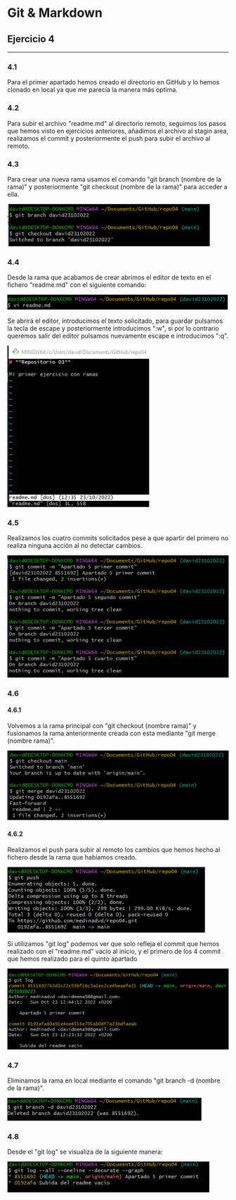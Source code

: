 # Git & Markdown

## Ejercicio 4

***

### **4.1**

Para el primer apartado hemos creado el directorio en GitHub y lo hemos clonado en local ya que me parecía la manera más optima.

### **4.2**

Para subir el archivo "readme.md" al directorio remoto, seguimos los pasos que hemos visto en ejercicios anteriores, añadimos el archivo al stagin area, realizamos el commit y posteriormente el push para subir el archivo al remoto.

### **4.3**

Para crear una nueva rama usamos el comando "git branch (nombre de la rama)" y posteriormente "git checkout (nombre de la rama)" para acceder a ella.

![Primera captura](imagenes/1.png)

### **4.4**

Desde la rama que acabamos de crear abrimos el editor de texto en el fichero "readme.md" con el siguiente comando:

![Segunda captura](imagenes/2.png)

Se abrirá el editor, introducimos el texto solicitado, para guardar pulsamos la tecla de escape y posteriormente introducimos ":w", si por lo contrario queremos salir del editor pulsamos nuevamente escape e introducimos ":q".

![Tercera captura](imagenes/3.png)

### **4.5**

Realizamos los cuatro commits solicitados pese a que apartir del primero no realiza ninguna acción al no detectar cambios.

![Cuarta captura](imagenes/4.png)

### **4.6**

#### **4.6.1**

Volvemos a la rama principal con "git checkout (nombre rama)" y fusionamos la rama anteriormente creada con esta mediante "git merge (nombre rama)".

![Quinta captura](imagenes/5.png)

#### **4.6.2**

Realizamos el push para subir al remoto los cambios que hemos hecho al fichero desde la rama que habíamos creado.

![Sexta captura](imagenes/6.png)

Si utilizamos "git log" podemos ver que solo refleja el commit que hemos realizado con el "readme.md" vacío al inicio, y el primero de los 4 commit que hemos realizado para el quinto apartado

![Séptima captura](imagenes/7.png)

### **4.7**

Eliminamos la rama en local mediante el comando "git branch -d (nombre de la rama)".

![Octava captura](imagenes/8.png)

### **4.8**

Desde el "git log" se visualiza de la siguiente manera:

![Novena captura](imagenes/9.png)